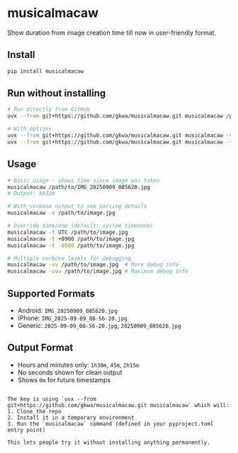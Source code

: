 # musicalmacaw

Show duration from image creation time till now in user-friendly format.

## Install

```bash
pip install musicalmacaw
```

## Run without installing

```bash
# Run directly from GitHub
uvx --from git+https://github.com/gkwa/musicalmacaw.git musicalmacaw /path/to/IMG_20250909_085620.jpg

# With options
uvx --from git+https://github.com/gkwa/musicalmacaw.git musicalmacaw -v /path/to/image.jpg
uvx --from git+https://github.com/gkwa/musicalmacaw.git musicalmacaw -t UTC /path/to/image.jpg
```

## Usage

```bash
# Basic usage - shows time since image was taken
musicalmacaw /path/to/IMG_20250909_085620.jpg
# Output: 8h32m

# With verbose output to see parsing details
musicalmacaw -v /path/to/image.jpg

# Override timezone (default: system timezone)
musicalmacaw -t UTC /path/to/image.jpg
musicalmacaw -t +0900 /path/to/image.jpg
musicalmacaw -t -0500 /path/to/image.jpg

# Multiple verbose levels for debugging
musicalmacaw -vv /path/to/image.jpg  # More debug info
musicalmacaw -vvv /path/to/image.jpg # Maximum debug info
```

## Supported Formats

- Android: `IMG_20250909_085620.jpg`
- iPhone: `IMG_2025-09-09_08-56-20.jpg`
- Generic: `2025-09-09_08-56-20.jpg`, `20250909_085620.jpg`

## Output Format

- Hours and minutes only: `1h30m`, `45m`, `2h15m`
- No seconds shown for clean output
- Shows `0m` for future timestamps

```

The key is using `uvx --from git+https://github.com/gkwa/musicalmacaw.git musicalmacaw` which will:
1. Clone the repo
2. Install it in a temporary environment
3. Run the `musicalmacaw` command (defined in your pyproject.toml entry point)

This lets people try it without installing anything permanently.
```
